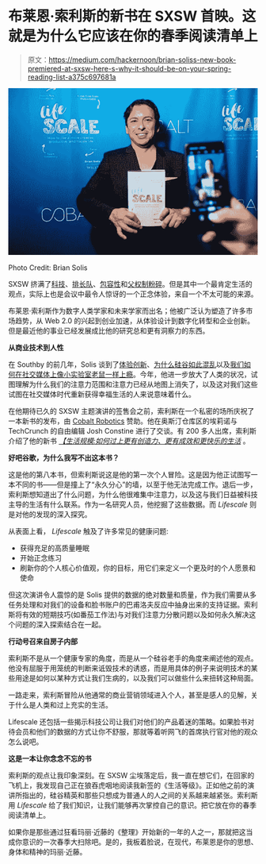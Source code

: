 # 布莱恩·索利斯的新书在 SXSW 首映。这就是为什么它应该在你的春季阅读清单上

> 原文：<https://medium.com/hackernoon/brian-soliss-new-book-premiered-at-sxsw-here-s-why-it-should-be-on-your-spring-reading-list-a375c697681a>

![](img/e41d7b20de074191217904870e1c9b72.png)

Photo Credit: Brian Solis

SXSW 挤满了[科技](https://technical.ly/dc/2019/03/11/heres-whats-happening-at-sxsw-2019-when-it-comes-to-dctech/)、[排长队](https://www.youtube.com/watch?v=JU-SE5eNt04)、[包容性](https://www.billboard.com/articles/business/8501818/sxsw-2019-big-conversations-inclusion-indies-hip-hop)和[父权制粉碎](https://gritdaily.com/sxsw-adp-smash-inequality/)。但是其中一个最肯定生活的观点，实际上也是会议中最令人惊讶的一个正念体验，来自一个不太可能的来源。

布莱恩·索利斯作为数字人类学家和未来学家而出名；他被广泛认为塑造了许多市场趋势，从 Web 2.0 的兴起到创业加速，从体验设计到数字化转型和企业创新。但是最近他的事业已经发展成比他的研究总和更有洞察力的东西。

**从商业技术到人性**

在 Southby 的前几年，Solis 谈到了[体验创新](https://schedule.sxsw.com/2016/events/event_PP92026?_ga=1.140524603.823237886.1457191089&fbclid=IwAR1fyfq4xX3Y1QDMmqbPgFQU9p97nvO2fAVxtSu-3isTCAKNHrODOrTS7f8)、[为什么硅谷如此混乱](https://www.youtube.com/watch?v=uOgJBUAuONQ)以及[我们如何在社交媒体上像小实验室老鼠一样上瘾](https://www.youtube.com/watch?v=aB2WUYNqFHQ)。今年，他进一步放大了人类的状况，试图理解为什么我们的注意力范围和注意力已经从地图上消失了，以及这对我们这些试图在社交媒体时代重新获得幸福生活的人来说意味着什么。

在他期待已久的 SXSW 主题演讲的签售会之前，索利斯在一个私密的场所庆祝了一本新书的发布，由 [Cobalt Robotics](https://cobaltrobotics.com) 赞助。他在奥斯汀仓库区的埃莉诺与 TechCrunch 的自由编辑 Josh Constine 进行了交谈。有 200 多人出席，索利斯介绍了他的新书 [*【生活规模:如何过上更有创造力、更有成效和更快乐的生活*](http://www.lifescaling.me) 。

**好吧谷歌，为什么我写不出这本书？**

这是他的第八本书，但索利斯说这是他的第一次个人冒险。这是因为他正试图写一本不同的书——但是撞上了“永久分心”的墙，以至于他无法完成工作。退后一步，索利斯想知道出了什么问题，为什么他很难集中注意力，以及这与我们日益被科技主导的生活有什么联系。作为一名研究人员，他挖掘了这些数据。而 *Lifescale* 则是对他的发现的深入探究。

从表面上看， *Lifescale* 触及了许多常见的健康问题:

*   获得充足的高质量睡眠
*   开始正念练习
*   刷新你的个人核心价值观，你的目标，用它们来定义一个更及时的个人愿景和使命

但这次演讲令人震惊的是 Solis 提供的数据的绝对数量和质量，作为我们需要从多任务处理和对我们的设备和脸书账户的巴甫洛夫反应中抽身出来的支持证据。索利斯将有效的短期技巧(如番茄工作法)与对我们注意力分散问题以及如何永久解决这个问题的深入探索结合在一起。

**行动号召来自房子内部**

索利斯不是从一个健康专家的角度，而是从一个硅谷老手的角度来阐述他的观点。他没有屈服于用笼统的判断来诋毁技术的诱惑，而是用具体的例子来说明技术的某些用途是如何以某种方式让我们生病的，以及我们可以做些什么来扭转这种局面。

一路走来，索利斯冒险从他通常的商业营销领域进入个人，甚至是感人的见解，关于什么是人类和过上充实的生活。

Lifescale 还包括一些揭示科技公司让我们对他们的产品着迷的策略。如果脸书对待会员和他们的数据的方式让你不舒服，那就等着听网飞的首席执行官对他的观众怎么说吧。

**这是一本让你念念不忘的书**

索利斯的观点让我印象深刻。在 SXSW 尘埃落定后，我一直在想它们，在回家的飞机上，我发现自己正在狼吞虎咽地阅读我新签的《生活等级》。正如他之前的演讲所指出的，硅谷精英和那些只想成为普通人的人之间的关系越来越紧张。索利斯用 *Lifescale* 给了我们知识，让我们能够再次掌控自己的意识。把它放在你的春季阅读清单上。

如果你是那些通过狂看玛丽·近藤的《整理》开始新的一年的人之一，那就把这当成你意识的一次春季大扫除吧。是的，我板着脸说，在现代，布莱恩是你的思想、身体和精神的玛丽·近藤。
